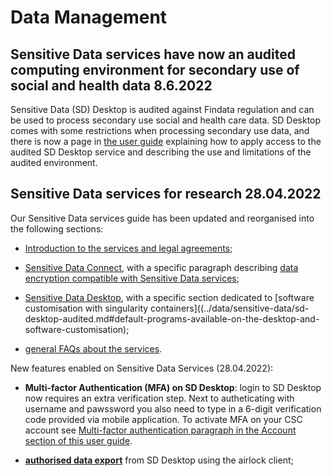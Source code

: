 
# Data Management

## Sensitive Data services have now an audited computing environment for secondary use of social and health data 8.6.2022

Sensitive Data (SD) Desktop is audited against Findata regulation and can be used to process secondary use social and health care data. SD Desktop comes with some restrictions when processing secondary use data, and there is now a page in [the user guide](../data/sensitive-data/sd-desktop-audited.md) explaining how to apply access to the audited SD Desktop service and describing the use and limitations of the audited environment.

## Sensitive Data services for research 28.04.2022

Our Sensitive Data services guide has been updated and reorganised into the following sections:

* [Introduction to the services and legal agreements](../data/sensitive-data/intro.md);

* [Sensitive Data Connect](../data/sensitive-data/sd_connect.md), with a specific paragraph describing [data encryption compatible with Sensitive Data services](../data/sensitive-data/sd_connect.md#introduction-to-data-encryption-compatible-with-sensitive-data-services);

* [Sensitive Data Desktop](../data/sensitive-data/sd-desktop-audited.md), with a specific section dedicated to [software customisation with singularity containers]((../data/sensitive-data/sd-desktop-audited.md#default-programs-available-on-the-desktop-and-software-customisation);

* [general FAQs about the services](../faq/index.md#sensitive-data-services-for-research).

New features enabled on Sensitive Data Services (28.04.2022):

* **Multi-factor Authentication (MFA) on SD Desktop**: login to SD Desktop now requires an extra verification step. Next to autheticating with username and pawssword you also need to type in a 6-digit verification code provided via mobile application. To activate MFA on your CSC account see  [Multi-factor authentication paragraph in the Account section of this user guide](../../accounts/mfa/).

* [**authorised data export**](../data/sensitive-data/sd_desktop.md#data-export-from-sd-desktop) from SD Desktop using the airlock client;
